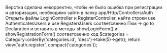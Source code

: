 Верстка сделана некорректно, чтобы не было ошибка при регистрации и авторизации, необходимо зайти в папку app/Http/Controllers/Auth
Открыть файлы LoginController и RegisterController, найти строки use AuthenticatesUsers и use RegistersUsers соответсвенно
Пкм -> go to Declaration и вставить в методы showLoginForm() и showRegistrationForm() соответсвенно код 
$categories = Category::orderBy('categories.id', 'desc')->take(5)->get();
        return view('auth.register', compact('categories'));
